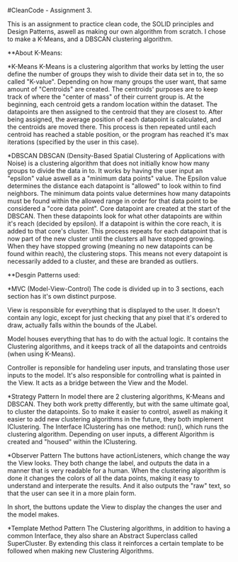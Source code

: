 #CleanCode - Assignment 3.

This is an assignment to practice clean code, the SOLID principles and Design Patterns, 
aswell as making our own algorithm from scratch. I chose to make a K-Means, and a DBSCAN clustering algorithm. 

**About K-Means:

*K-Means
K-Means is a clustering algorithm that works by letting the user define the number of groups they wish to divide their data set in to, the so called "K-value".
Depending on how many groups the user want, that same amount of "Centroids" are created.
The centroids' purposes are to keep track of where the "center of mass" of their current group is. 
At the beginning, each centroid gets a random location within the dataset. The datapoints are then assigned to the centroid that they are closest to.
After being assigned, the average position of each datapoint is calculated, and the centroids are moved there. 
This process is then repeated until each centroid has reached a stable position, or the program has reached it's max iterations (specified by the user in this case).

*DBSCAN
DBSCAN (Density-Based Spatial Clustering of Applications with Noise) is a clustering algorithm that does not initially know how many groups to divide the data in to.
It works by having the user input an "epsilon" value aswell as a "minimum data points" value. 
The Epsilon value determines the distance each datapoint is "allowed" to look within to find neighbors.
The minimum data points value determines how many datapoints must be found within the allowed range in order for that data point to be considered a "core data point".
Core datapoint are created at the start of the DBSCAN. Then these datapoints look for what other datapoints are within it's reach (decided by epsilon).
If a datapoint is within the core reach, it is added to that core's cluster. 
This process repeats for each datapoint that is now part of the new cluster until the clusters all have stopped growing. 
When they have stopped growing (meaning no new datapoints can be found within reach), the clustering stops.
This means not every datapoint is necessarily added to a cluster, and these are branded as outliers. 



**Desgin Patterns used:

*MVC (Model-View-Control)
The code is divided up in to 3 sections, each section has it's own distinct purpose. 

View is responsible for everything that is displayed to the user. 
It doesn't contain any logic, except for just checking that any pixel that it's ordered to draw, actually falls within the bounds of the JLabel.

Model houses everything that has to do with the actual logic. 
It contains the Clustering algorithms, and it keeps track of all the datapoints and centroids (when using K-Means).

Controller is reponsible for handeling user inputs, and translating those user inputs to the model.
It's also responsible for controlling what is painted in the View. It acts as a bridge between the View and the Model. 


*Strategy Pattern
In model there are 2 clustering algorithms, K-Means and DBSCAN.
They both work pretty differently, but with the same ultimate goal, to cluster the datapoints.
So to make it easier to control, aswell as making it easier to add new clustering algorithms in the future, they both implement IClustering.
The Interface IClustering has one method: run(), which runs the clustering algorithm. 
Depending on user inputs, a different Algorithm is created and "housed" within the IClustering. 

*Observer Pattern
The buttons have actionListeners, which change the way the View looks. 
They both change the label, and outputs the data in a manner that is very readable for a human.
When the clustering algorithm is done it changes the colors of all the data points, making it easy to understand and interperate the results.
And it also outputs the "raw" text, so that the user can see it in a more plain form. 

In short, the buttons update the View to display the changes the user and the model makes.

*Template Method Pattern
The Clustering algorithms, in addition to having a common Interface, they also share an Abstract Superclass called SuperCluster.
By extending this class it reinforces a certain template to be followed when making new Clustering Algorithms. 
